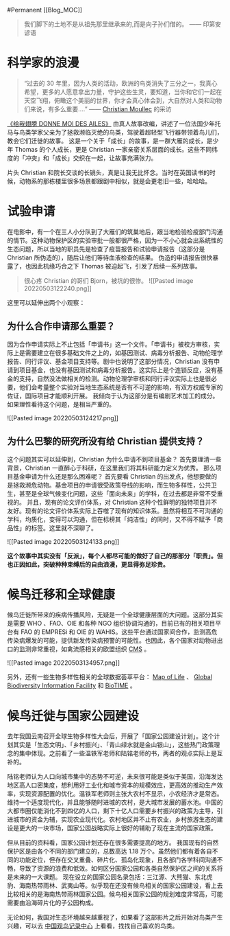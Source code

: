  #Permanent
[[Blog_MOC]]

> 我们脚下的土地不是从祖先那里继承来的,而是向子孙们借的。
> —— 印第安谚语

# 科学家的浪漫
>“过去的 30 年里，因为人类的活动，欧洲的鸟类消失了三分之一，我真心希望，更多的人愿意拿出力量，守护这些生灵，要知道，当你和它们一起在天空飞翔，俯瞰这个美丽的世界，你才会真心体会到，大自然对人类和动物们来说，有多么重要….”
>—— [Christian Moullec](https://de.wikipedia.org/wiki/Christian_Moullec) 的采访

 [《给我翅膀 DONNE MOI DES AILES》](https://www.zxzjtv.com/video/2890-1-1.html) 由真人故事改编，讲述了一位法国少年托马与鸟类学家父亲为了拯救濒临灭绝的鸟类，驾驶着超轻型飞行器带领着鸟儿们，教会它们迁徙的故事。
 这是一个关于「成长」的故事，是一群大雁的成长，是少年 Thomas 的个人成长，更是 Christian 一家亲密关系层面的成长。这些不同纬度的「冲突」和「成长」交织在一起，让故事充满张力。

片头 Christian 和院长交谈的长镜头，真是让我无比怀念。当时在英国读书的时候，动物系的那栋楼里很多场景都跟剧中相似，就是会更老旧一些，哈哈哈。

# 试验申请
在电影中，有一个在三人小分队到了大雁们的筑巢地后，跟当地检验检疫部门沟通的情节。这种动物保护区的实验审批一般都很严格，因为一不小心就会出系统性的生态问题，所以当地的职员先是检查了疫苗报告和试验申请报告（这部分是 Christian 所伪造的），随后让他们等待血液检查的结果。
伪造的申请报告很快暴露了，也因此机缘巧合之下 Thomas 被迫起飞，引发了后续一系列故事。
>很心疼 Christian 的哥们 Bjorn，被坑的很惨。
![[Pasted image 20220503122240.png]]

这里可以延伸出两个小观察：
## 为什么合作申请那么重要？
因为合作申请实际上不止包括「申请书」这一个文件。「申请书」被校方审核，实际上是需要建立在很多基础文件之上的，如基因测试、病毒分析报告、动物伦理学报告、同行评议、基金项目支持等。剧中也说明了这部分情况，Christian 没有申请到项目基金，也没有基因测试和病毒分析报告。这实际上是个连锁反应，没有基金的支持，自然没法做相关的检测。动物伦理学审核和同行评议实际上也是很必要，他们会考量整个实验对当地生态系统是否有不可逆的影响，有双方权威专家的佐证，国际项目才能顺利开展。
我倾向于认为这部分是有编剧艺术加工的成分。如果理性看待这个问题，是相当严重的。

![[Pasted image 20220503124217.png]]

## 为什么巴黎的研究所没有给 Christian 提供支持？
这个问题其实可以延伸到，Christian 为什么申请不到项目基金？
首先要理清一些背景，Christian 一直醉心于科研，在这里我们将其科研能力定义为优秀。
那么项目基金申请为什么还是那么困难呢？
首先要看 Christian 的出发点，他想要做的是拯救濒危动物。基金项目的申请很受政策导线的影响，而生物多样性，公共卫生，甚至是全球气候变化问题，这些「面向未来」的学科，在过去都是非常不受重视的。
并且，现有的论文评价体系，对 Christian 这种个性鲜明的独特项目并不友好。现有的论文评价体系实际上吞噬了现有的知识体系。虽然将相互不可沟通的学科，均质化，变得可以沟通，但在标榜其「纯洁性」的同时，又不得不赋予「商品性」的标签。这里就不深聊了。

![[Pasted image 20220503124133.png]]

**这个故事中其实没有「反派」，每个人都尽可能的做好了自己的那部分「职责」。但也正因如此，突破种种束缚后的自由浪漫，更显得弥足珍贵。**

# 候鸟迁移和全球健康
候鸟迁徙所带来的疾病传播风险，无疑是一个全球健康层面的大问题。这部分其实是需要 WHO 、FAO、OIE 和各种 NGO 组织协调沟通的，目前已有的相关项目平台有 FAO 的 EMPRESi 和 OIE 的 WAHIS。这些平台通过国家间合作，监测高危传染病爆发的可能，提供新发传染病预警的可能性。也因此，各个国家对动物进出口的监测非常重视，如禽流感相关的欧盟组织 [CMS](https://www.cms.int/en/news/scientific-task-force-avian-influenza-and-wild-birds-statement-update-and-recommendations) 。

![[Pasted image 20220503134957.png]]

另外，还有一些生物多样性相关的全球数据荟萃平台： [Map of Life](https://mol.org/) 、 [Global Biodiversity Information Facility](https://www.gbif.org/) 和 [BioTIME](https://biotime.st-andrews.ac.uk/) 。

# 候鸟迁徙与国家公园建设
去年我国云南召开全球生物多样性大会后，开展了「国家公园建设计划」。这个计划其实是「生态文明」、「乡村振兴」、「青山绿水就是金山银山」，这些热门政策理念的集中体现。之前看了一些温铁军老师和陆铭老师的书，两者的观点实际上是互补的。

陆铭老师认为人口向城市集中的态势不可逆，未来很可能是类似于美国，沿海发达地区高人口密集度，想利用好工业化和城市资本的规模效应，更高效的推动生产效率，实现资源配置的优化。温铁军老师则主张大农村不显示，小农经济才是常态。维持一个适度现代化，并且能够随时进城的农村，是大城市发展的蓄水池。中国的大都市圈仅能消化不到四亿的人口，剩下十亿人口需要乡村振兴的政策为主导，引进城市的资金为辅，实现农业现代化。农村地区并不止有农业，乡村旅游生态的建设是更大的一块市场，国家公园战略实际上很好的辅助了现在主流的国家政策。

但从目前的资料看，国家公园计划还存在很多需要提高的地方。
我国现有的自然保护区是由各个不同的部门建立的，总数高达 1.18 万个。虽然他们都有着各自不同的功能定位，但存在交叉重叠、碎片化、孤岛化现象，且各部门各学科间沟通不畅，导致了资源的浪费和低效。如何区分国家公园和各类自然保护区之间的关系将是未来的一大课题。
现在设立的国家公园名录包括：三江源、大熊猫、东北虎豹、海南热带雨林、武夷山等。似乎现在还没有候鸟相关的国家公园建设，看上去比较相关的是海南热带雨林国家公园。候鸟相关国家公园的规划难度非常高，可能需要由沿海碎片化的子公园构成。

无论如何，我国对生态环境越来越重视了，如果看了这部影片之后开始对鸟类产生兴趣，可以去 [中国观鸟记录中心](http://www.birdreport.cn/) 上看看，找找自己喜欢的鸟类。
